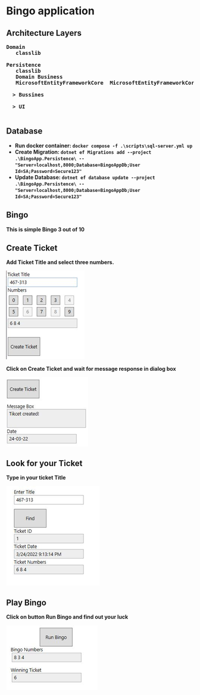# Bingo application

## Architecture Layers

<pre>
<b>Domain<b/> 
  <b><project><b/> classlib
  
<b>Persistence<b/>
  <b><project><b/> classlib
  <b><project-references><b/> Domain Business
  <b><packages><b/> MicrosoftEntityFrameworkCore  MicrosoftEntityFrameworkCore.Design MicrosoftEntityFrameworkCore.SqlServer 
   
  > Bussines<br/>
  > UI<br/>
</pre>
## Database

- Run docker container: `docker compose -f .\scripts\sql-server.yml up`
- Create Migration: `dotnet ef Migrations add --project .\BingoApp.Persistence\ -- "Server=localhost,8000;Database=BingoAppDb;User Id=SA;Password=Secure123"`
- Update Database: `dotnet ef database update --project .\BingoApp.Persistence\ -- "Server=localhost,8000;Database=BingoAppDb;User Id=SA;Password=Secure123"`

## Bingo 

This is simple Bingo 3 out of 10

## **Create Ticket**

Add **Ticket Title** and select three numbers. 

![Create/Ticket](resources/create_ticket.JPG)

Click on **Create Ticket** and wait for message response in dialog box

![DialogBox](resources/create_ticket_dialog_box.JPG)

## **Look for your Ticket**

Type in your ticket **Title**

![Search-Ticket](resources/look_for_ticket.JPG)

## **Play Bingo**

Click on button **Run Bingo** and find out your luck

![Run-Bingo](resources/run_bingo.JPG)
